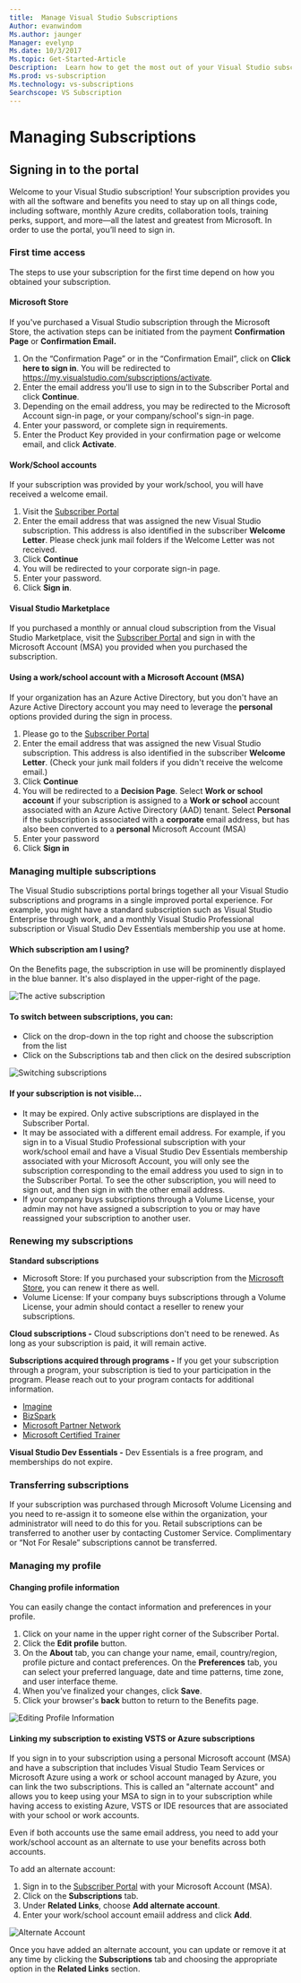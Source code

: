 ```yaml
---
title:  Manage Visual Studio Subscriptions
Author: evanwindom
Ms.author: jaunger
Manager: evelynp
Ms.date: 10/3/2017
Ms.topic: Get-Started-Article
Description:  Learn how to get the most out of your Visual Studio subscriptions. 
Ms.prod: vs-subscription
Ms.technology: vs-subscriptions
Searchscope: VS Subscription
---
```


# Managing Subscriptions
## Signing in to the portal
Welcome to your Visual Studio subscription!  Your subscription provides you with all the software and benefits you need to stay up on all things code, including software, monthly Azure credits, collaboration tools, training perks, support, and more—all the latest and greatest from Microsoft.  In order to use the portal, you’ll need to sign in.
### First time access
The steps to use your subscription for the first time depend on how you obtained your subscription.  
#### Microsoft Store
If you've purchased a Visual Studio subscription through the Microsoft Store, the activation steps can be initiated from the payment **Confirmation Page** or **Confirmation Email.**  
1.	On the “Confirmation Page” or in the “Confirmation Email”, click on **Click here to sign in**.  You will be redirected to https://my.visualstudio.com/subscriptions/activate.
2.	Enter the email address you'll use to sign in to the Subscriber Portal and click **Continue**.
3.	Depending on the email address, you may be redirected to the Microsoft Account sign-in page, or your company/school's sign-in page.
4.	Enter your password, or complete sign in requirements.
5.	Enter the Product Key provided in your confirmation page or welcome email, and click **Activate**.

#### Work/School accounts
If your subscription was provided by your work/school, you will have received a welcome email.  
1.	Visit the [Subscriber Portal](https://my.visualstudio.com/)
2.	Enter the email address that was assigned the new Visual Studio subscription. This address is also identified in the subscriber **Welcome Letter**. Please check junk mail folders if the Welcome Letter was not received.
3.	Click **Continue**
4.	You will be redirected to your corporate sign-in page.
5.	Enter your password.
6.	Click **Sign in**.

#### Visual Studio Marketplace 
If you purchased a monthly or annual cloud subscription from the Visual Studio Marketplace, visit the [Subscriber Portal](https://my.visualstudio.com/) and sign in with the Microsoft Account (MSA) you provided when you purchased the subscription.
#### Using a work/school account with a Microsoft Account (MSA)
If your organization has an Azure Active Directory, but you don't have an Azure Active Directory account you may need to leverage the **personal** options provided during the sign in process.
1.	Please go to the [Subscriber Portal](https://my.visualstudio.com)
2.	Enter the email address that was assigned the new Visual Studio subscription. This address is also identified in the subscriber **Welcome Letter**.  (Check your junk mail folders if you didn't receive the welcome email.)
3.	Click **Continue**
4.	You will be redirected to a **Decision Page**.   Select **Work or school account** if your subscription is assigned to a **Work or school** account associated with an Azure Active Directory (AAD) tenant.  Select **Personal** if the subscription is associated with a **corporate** email address, but has also been converted to a **personal** Microsoft Account (MSA)
5.	Enter your password
6.	Click **Sign in** 

### Managing multiple subscriptions
The Visual Studio subscriptions portal brings together all your Visual Studio subscriptions and programs in a single improved portal experience.  For example, you might have a standard subscription such as Visual Studio Enterprise through work, and a monthly Visual Studio Professional subscription or Visual Studio Dev Essentials membership you use at home. 
#### Which subscription am I using?
On the Benefits page, the subscription in use will be prominently displayed in the blue banner.  It's also displayed in the upper-right of the page.

![The active subscription](_img\manage-vs-subscriptions\current-subscription-cropped.png)

#### To switch between subscriptions, you can:
- Click on the drop-down in the top right and choose the subscription from the list
- Click on the Subscriptions tab and then click on the desired subscription

![Switching subscriptions](_img\manage-vs-subscriptions\change-subscription-resized.png)

#### If your subscription is not visible...
- It may be expired.  Only active subscriptions are displayed in the Subscriber Portal.
- It may be associated with a different email address. For example, if you sign in to a Visual Studio Professional subscription with your work/school email and have a Visual Studio Dev Essentials membership associated with your Microsoft Account, you will only see the subscription corresponding to the email address you used to sign in to the Subscriber Portal.  To see the other subscription, you will need to sign out, and then sign in with the other email address.
- If your company buys subscriptions through a Volume License, your admin may not have assigned a subscription to you or may have reassigned your subscription to another user.  

### Renewing my subscriptions
**Standard subscriptions**
- Microsoft Store: If you purchased your subscription from the [Microsoft Store](http://www.microsoft.com/store), you can renew it there as well. 
- Volume License:  If your company buys subscriptions through a Volume License, your admin should contact a reseller to renew your subscriptions.

**Cloud subscriptions -** Cloud subscriptions don't need to be renewed.  As long as your subscription is paid, it will remain active. 

**Subscriptions acquired through programs -** If you get your subscription through a program, your subscription is tied to your participation in the program.  Please reach out to your program contacts for additional information. 
- [Imagine](https://imagine.microsoft.com/about)
- [BizSpark](https://bizspark.microsoft.com/About/Offers)
- [Microsoft Partner Network](https://partner.microsoft.com/en-us)
- [Microsoft Certified Trainer](https://www.microsoft.com/en-us/learning/mct-certification.aspx)

**Visual Studio Dev Essentials -** Dev Essentials is a free program, and memberships do not expire.  

### Transferring subscriptions
If your subscription was purchased through Microsoft Volume Licensing and you need to re-assign it to someone else within the organization, your administrator will need to do this for you. 
Retail subscriptions can be transferred to another user by contacting Customer Service.  Complimentary or “Not For Resale” subscriptions cannot be transferred. 


### Managing my profile

#### Changing profile information
You can easily change the contact information and preferences in your profile.  
1.	Click on your name in the upper right corner of the Subscriber Portal.
2.	Click the **Edit profile** button.
3.	On the **About** tab, you can change your name, email, country/region, profile picture and contact preferences.  On the **Preferences** tab, you can select your preferred language, date and time patterns, time zone, and user interface theme.  
4.	When you’ve finalized your changes, click **Save**. 
5.  Click your browser's **back** button to return to the Benefits page. 

![Editing Profile Information](_img\manage-vs-subscriptions\edit-profile-resized.png)

#### Linking my subscription to existing VSTS or Azure subscriptions
If you sign in to your subscription using a personal Microsoft account (MSA) and have a subscription that includes Visual Studio Team Services or Microsoft Azure using a work or school account managed by Azure, you can link the two subscriptions. This is called an "alternate account" and allows you to keep using your MSA to sign in to your subscription while having access to existing Azure, VSTS or IDE resources that are associated with your school or work accounts. 

Even if both accounts use the same email address, you need to add your work/school account as an alternate to use your benefits across both accounts. 

To add an alternate account:
1. Sign in to the [Subscriber Portal](https://my.visualstudio.com) with your Microsoft Account (MSA).
2. Click on the **Subscriptions** tab.
3. Under **Related Links**, choose **Add alternate account**.
4. Enter your work/school account emaiil address and click **Add**. 

![Alternate Account](_img\manage-vs-subscriptions\alternate-account-resized.png)

Once you have added an alternate account, you can update or remove it at any time by clicking the **Subscriptions** tab and choosing the appropriate option in the **Related Links** section.  
